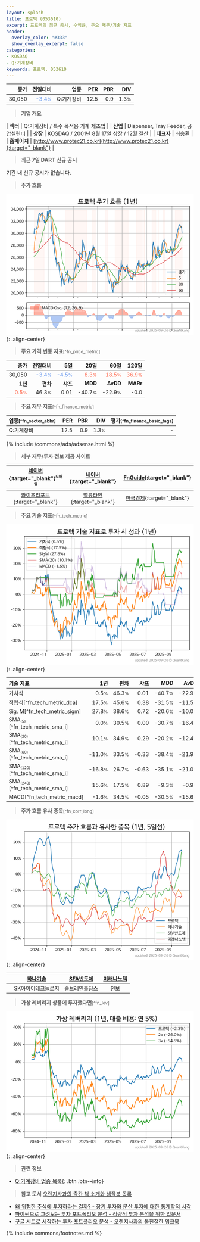 ```yaml
---
layout: splash
title: 프로텍 (053610)
excerpt: 프로텍의 최근 공시, 수익률, 주요 재무/기술 지표
header:
  overlay_color: "#333"
  show_overlay_excerpt: false
categories:
- KOSDAQ
- Q:기계장비
keywords: 프로텍, 053610
---
```


| **종가** | **전일대비** | **업종** | **PER** | **PBR** | **DIV** |
| -------: | -----------: | -------: | ------: | ------: | ------: |
| 30,050 | <span style="color: cornflowerblue">-3.4<small>%</small></span> | Q:기계장비 | 12.5 | 0.9 | 1.3<small>%</small> |

<!-- more -->


> **기업 개요**<a id="company"></a>

| <span style="white-space:nowrap;">**섹터**</span> | Q:기계장비 / 특수 목적용 기계 제조업 |
| <span style="white-space:nowrap;">**산업**</span> | Dispenser, Tray Feeder, 공압실린더 |
| <span style="white-space:nowrap;">**상장**</span> | KOSDAQ / 2001년 8월 17일 상장 / 12월 결산 |
| <span style="white-space:nowrap;">**대표자**</span> | 최승환 |
| <span style="white-space:nowrap;">**홈페이지**</span> | [http://www.protec21.co.kr](http://www.protec21.co.kr){:target="_blank"} |


> **최근 7일 DART 신규 공시**<a id="dart"></a>

기간 내 신규 공시가 없습니다.


> **주가 흐름**<a id="price"></a>

![053610](/stock/images/053610.png){: .align-center}


> **주요 가격 변동 지표**<small>[^fn_price_metric]</small>

| **종가** | **전일대비** | **5일** | **20일** | **60일** | **120일** |
| -------: | -----------: | ------: | -------: | -------: | --------: |
| 30,050 | <span style="color: cornflowerblue">-3.4<small>%</small></span> | <span style="color: cornflowerblue">-4.5<small>%</small></span> | <span style="color: tomato">8.3<small>%</small></span> | <span style="color: tomato">18.5<small>%</small></span> | <span style="color: tomato">36.9<small>%</small></span> |
| **1년** | **편차** | **샤프** | **MDD** | **AvDD** | **MARr** |
| <span style="color: tomato">0.5<small>%</small></span> | 46.3<small>%</small> | 0.01 | -40.7<small>%</small> | -22.9<small>%</small> | -0.0 |


> **주요 재무 지표**<small>[^fn_finance_metric]</small>

| **업종**<small>[^fn_sector_abbr]</small> | **PER** | **PBR** | **DIV** | **평가**<small>[^fn_finance_basic_tags]</small> |
| :--------------------------------------- | ------: | ------: | ------: | ----------------------------------------------: |
| Q:기계장비 | 12.5 | 0.9 | 1.3<small>%</small> | - |



{% include /commons/ads/adsense.html %}

> **세부 재무/투자 정보 제공 사이트**

| [네이버](https://m.stock.naver.com/domestic/stock/053610/finance/summary){:target="_blank"}<sup><small>모바일</small></sup> | [네이버](https://finance.naver.com/item/coinfo.naver?code=053610){:target="_blank"} | [FnGuide](https://comp.fnguide.com/SVO2/ASP/SVD_Invest.asp?gicode=A053610&MenuYn=Y){:target="_blank"} |
| :---: | :---: | :---: |
| [와이즈리포트](https://comp.wisereport.co.kr/company/c1040001.aspx?cmp_cd=053610){:target="_blank"} | [밸류라인](https://www.valueline.co.kr/finance/summary/053610){:target="_blank"} | [한국경제](https://markets.hankyung.com/stock/053610/financial-summary){:target="_blank"} |


> **주요 기술 지표**<small>[^fn_tech_metric]</small>


![053610](/stock/images/053610_tech.png){: .align-center}

| **기술 지표** | **1년** | **편차** | **샤프** | **MDD** | **AvDD** |
| :------------ | ------: | -----------: | -------: | ------: | -------: |
| 거치식 | 0.5<small>%</small> | 46.3<small>%</small> | 0.01 | -40.7<small>%</small> | -22.9<small>%</small> |
| 적립식[^fn_tech_metric_dca] | 17.5<small>%</small> | 45.6<small>%</small> | 0.38 | -31.5<small>%</small> | -11.5<small>%</small> |
| Sig. M[^fn_tech_metric_sigm] | 27.8<small>%</small> | 38.6<small>%</small> | 0.72 | -20.6<small>%</small> | -10.0<small>%</small> |
| SMA<small><sub>(5)</sub></small>[^fn_tech_metric_sma_i] | 0.0<small>%</small> | 30.5<small>%</small> | 0.00 | -30.7<small>%</small> | -16.4<small>%</small> |
| SMA<small><sub>(20)</sub></small>[^fn_tech_metric_sma_i] | 10.1<small>%</small> | 34.9<small>%</small> | 0.29 | -20.2<small>%</small> | -12.4<small>%</small> |
| SMA<small><sub>(60)</sub></small>[^fn_tech_metric_sma_i] | -11.0<small>%</small> | 33.5<small>%</small> | -0.33 | -38.4<small>%</small> | -21.9<small>%</small> |
| SMA<small><sub>(120)</sub></small>[^fn_tech_metric_sma_i] | -16.8<small>%</small> | 26.7<small>%</small> | -0.63 | -35.1<small>%</small> | -21.0<small>%</small> |
| SMA<small><sub>(240)</sub></small>[^fn_tech_metric_sma_i] | 15.6<small>%</small> | 17.5<small>%</small> | 0.89 | -9.3<small>%</small> | -0.9<small>%</small> |
| MACD[^fn_tech_metric_macd] | -1.6<small>%</small> | 34.5<small>%</small> | -0.05 | -30.5<small>%</small> | -15.6<small>%</small> |


> **주가 흐름 유사 종목**<a id="corr"></a><small>[^fn_corr_long]</small>

![053610](/stock/images/053610_corr.png){: .align-center}

|       | [하나기술](/299030/) | [SFA반도체](/036540/) | [미래나노텍](/095500/) |
| :---: | :------------------------------------: | :------------------------------------: | :------------------------------------: |
|       | [SK아이이테크놀로지](/361610/) | [솔브레인홀딩스](/036830/) | [천보](/278280/) |


> **가상 레버리지 상품에 투자했다면**<a id="2x"></a><small>[^fn_lev]</small>

![053610](/stock/images/053610_2x.png){: .align-center}


> **관련 정보**

- [Q:기계장비 업종 목록](/stats/sector/kosdaq_업종_기계장비_종목/){: .btn .btn--info}

> **참고 도서** [오렌지사과의 출간 책 소개와 샘플북 목록](https://kongdori.tistory.com/691)

- [왜 위험한 주식에 투자하라는 걸까? - 장기 투자와 분산 투자에 대한 통계학적 시각](https://kongdori.tistory.com/421)
- [파이썬으로 그려보는 투자 포트폴리오 분석  - 정량적 투자 분석을 위한 입문서](https://kongdori.tistory.com/643)
- [구글 시트로 시작하는 투자 포트폴리오 분석 - 오렌지사과의 불친절한 워크북](https://kongdori.tistory.com/449)


{% include commons/footnotes.md %}